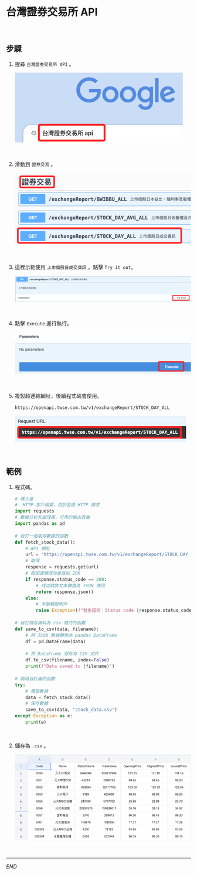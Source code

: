# 台灣證券交易所 API

<br>

## 步驟

1. 搜尋 `台灣證券交易所 API` 。

    ![](images/img_74.png)

<br>

2. 滑動到 `證券交易` 。

    ![](images/img_75.png)

<br>

3. 這裡示範使用 `上市個股日成交資訊` ，點擊 `Try it out`。

    ![](images/img_76.png)

<br>

4. 點擊 `Execute` 進行執行。

    ![](images/img_77.png)

<br>

5. 複製超連結網址，後續程式碼會使用。

    ```bash
    https://openapi.twse.com.tw/v1/exchangeReport/STOCK_DAY_ALL
    ```
    ![](images/img_78.png)

<br>

## 範例

1. 程式碼。

    ```python
    # 導入庫
    #  HTTP 客戶端庫，用於發送 HTTP 請求
    import requests
    # 數據分析和處理庫，可用於輸出表格
    import pandas as pd

    # 自訂一個取得數據的函數
    def fetch_stock_data():
        # API 網址
        url = "https://openapi.twse.com.tw/v1/exchangeReport/STOCK_DAY_ALL"
        # 取得
        response = requests.get(url)
        # 假如連線成功會返回 200
        if response.status_code == 200:
            # 成功就將文本轉換為 JSON 傳回 
            return response.json()
        else:
            # 手動觸發例外
            raise Exception(f"發生錯誤：Status code {response.status_code}")

    # 自訂儲存資料為 csv 格式的函數
    def save_to_csv(data, filename):
        # 將 JSON 數據轉換為 pandas DataFrame
        df = pd.DataFrame(data)

        # 將 DataFrame 保存為 CSV 文件
        df.to_csv(filename, index=False)
        print(f"Data saved to {filename}")

    # 調用自訂義的函數
    try:
        # 獲取數據
        data = fetch_stock_data()
        # 保存數據
        save_to_csv(data, "stock_data.csv")
    except Exception as e:
        print(e)
    ```

<br>

2. 儲存為 `.csv` 。

    ![](images/img_79.png)

<br>

___

_END_